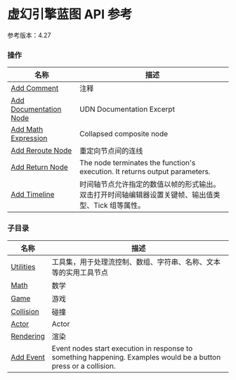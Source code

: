 # 虚幻引擎蓝图 API 参考 

参考版本：4.27

### 操作  

| 名称 | 描述 |
|--|--|
| [Add Comment](./add-comment.md) | 注释
| [Add Documentation Node](./add-documentation-node.md) | UDN Documentation Excerpt
| [Add Math Expression](./add-math-expression.md) | Collapsed composite node
| [Add Reroute Node](./add-reroute-node.md) | 重定向节点间的连线
| [Add Return Node](./add-return-node.md) |	The node terminates the function's execution. It returns output parameters.
| [Add Timeline](./add-timeline.md) | 时间轴节点允许指定的数值以帧的形式输出。 双击打开时间轴编辑器设置关键帧、输出值类型、Tick 组等属性。

### 子目录
| 名称 | 描述 |
| -- | -- |
| [Utilities](./utilities/) | 工具集，用于处理流控制、数组、字符串、名称、文本等的实用工具节点 |
| [Math](./math/) | 数学 |
| [Game](./game/) | 游戏 |
| [Collision](./collision/) | 碰撞 |
| [Actor](./actor/) | Actor |
| [Rendering](./rendering/) | 渲染 |
| [Add Event](./add-event/) | Event nodes start execution in response to something happening. Examples would be a button press or a collision. |
